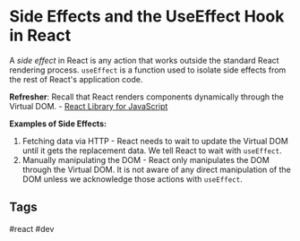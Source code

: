 # Side Effects and the UseEffect Hook in React

A *side effect* in React is any action that works outside the standard React rendering process. `useEffect` is a function used to isolate side effects from the rest of React's application code. 


**Refresher**: Recall that React renders components dynamically through the Virtual DOM. - [React Library for JavaScript](../202212310014)

**Examples of Side Effects:**
1. Fetching data via HTTP - React needs to wait to update the Virtual DOM until it gets the replacement data. We tell React to wait with `useEffect`.   
2. Manually manipulating the DOM - React only manipulates the DOM through the Virtual DOM. It is not aware of any direct manipulation of the DOM unless we acknowledge those actions with `useEffect`.  

## Tags
#react #dev
